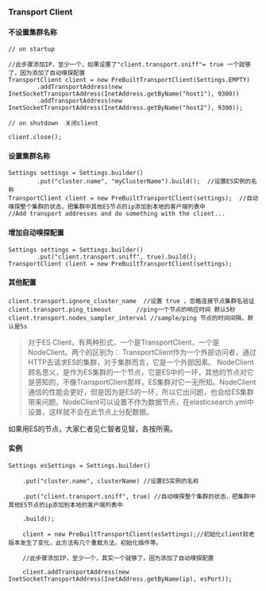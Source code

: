 
### Transport Client

#### 不设置集群名称

```
// on startup

//此步骤添加IP，至少一个，如果设置了"client.transport.sniff"= true 一个就够了，因为添加了自动嗅探配置
TransportClient client = new PreBuiltTransportClient(Settings.EMPTY)
        .addTransportAddress(new InetSocketTransportAddress(InetAddress.getByName("host1"), 9300))
        .addTransportAddress(new InetSocketTransportAddress(InetAddress.getByName("host2"), 9300));

// on shutdown  关闭client

client.close();
```

#### 设置集群名称

```
Settings settings = Settings.builder()
        .put("cluster.name", "myClusterName").build();  //设置ES实例的名称
TransportClient client = new PreBuiltTransportClient(settings);  //自动嗅探整个集群的状态，把集群中其他ES节点的ip添加到本地的客户端列表中
//Add transport addresses and do something with the client...
```

#### 增加自动嗅探配置
```
Settings settings = Settings.builder()
        .put("client.transport.sniff", true).build();
TransportClient client = new PreBuiltTransportClient(settings);
```

#### 其他配置

```
client.transport.ignore_cluster_name  //设置 true ，忽略连接节点集群名验证
client.transport.ping_timeout       //ping一个节点的响应时间 默认5秒
client.transport.nodes_sampler_interval //sample/ping 节点的时间间隔，默认是5s
```
> 对于ES Client，有两种形式，一个是TransportClient，一个是NodeClient。两个的区别为：
TransportClient作为一个外部访问者，通过HTTP去请求ES的集群，对于集群而言，它是一个外部因素。
NodeClient顾名思义，是作为ES集群的一个节点，它是ES中的一环，其他的节点对它是感知的，不像TransportClient那样，ES集群对它一无所知。NodeClient通信的性能会更好，但是因为是ES的一环，所以它出问题，也会给ES集群带来问题。NodeClient可以设置不作为数据节点，在elasticsearch.yml中设置，这样就不会在此节点上分配数据。

如果用ES的节点，大家仁者见仁智者见智，各按所需。

#### 实例

```
Settings esSettings = Settings.builder()

    .put("cluster.name", clusterName) //设置ES实例的名称

    .put("client.transport.sniff", true) //自动嗅探整个集群的状态，把集群中其他ES节点的ip添加到本地的客户端列表中

    .build();

    client = new PreBuiltTransportClient(esSettings);//初始化client较老版本发生了变化，此方法有几个重载方法，初始化插件等。

    //此步骤添加IP，至少一个，其实一个就够了，因为添加了自动嗅探配置

    client.addTransportAddress(new InetSocketTransportAddress(InetAddress.getByName(ip), esPort));

```